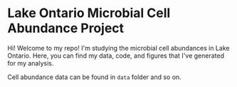 # Lake Ontario Microbial Cell Abundance Project 

Hi! Welcome to my repo! I'm studying the microbial cell abundances in Lake Ontario. Here, you can find my data, code, and figures that I've generated for my analysis. 

Cell abundance data can be found in `data` folder and so on. 
